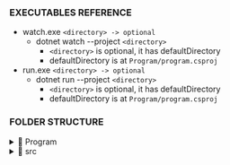 ### EXECUTABLES REFERENCE
- watch.exe `<directory> -> optional`
  - dotnet watch --project `<directory>`
     - `<directory>` is optional, it has defaultDirectory
     - defaultDirectory is at  `Program/program.csproj`
- run.exe `<directory> -> optional`
  - dotnet run --project `<directory>` 
     - `<directory>` is optional, it has defaultDirectory
     - defaultDirectory is at  `Program/program.csproj`

### FOLDER STRUCTURE
<details>
  <summary>📁 Program</summary>

  ## Contains
  - 📁 obj folder
  - 📁 bin folder
  - 📁 properties folder
    - ***FOR CONFIG RELATED FILES SUCH AS***:
       - `launchSettings.json`: This file is used to configure the launch settings for the project  when you run it from within a development environment, such as Visual Studio or Visual Studio Code. The file allows you to specify various settings, such as the launch URL, environment variables, and command line arguments, for the project.
       - `AssemblyInfo.cs`: This file contains metadata about the assembly, such as the version number, culture, and copyright information. This metadata is used by the .NET runtime to identify and load the assembly, and can also be used by tools and libraries to provide additional information about the assembly.
       - `appsettings.json`: This file is used to store configuration settings for the project, such as database connection strings, API keys, and other settings that can be customized for different environments. The settings in this file can be accessed at runtime by the project's code to customize its behavior.
       - `Web.config`: This file is used to configure the behavior of a web application that is hosted in IIS (Internet Information Services). The file contains settings for various aspects of the application, such as security, authentication, and caching, and can be used to customize the behavior of the application in different environments.
  - 📜 program.cs
      ```
       Entry point
      ```
  - 📜 program.csproj
      ```
       Used by .net to build the project, resolve dependencies and it contains information about
       the project, such as the target framework and the list of dependencies.
      ```
</details>
<details>
 <summary>📁 src</summary>
    <br>

   ***You can put any file or folder here such as:***
   - Controllers: This folder contains the controller classes that handle HTTP requests and responses. Each controller class corresponds to a specific resource or endpoint in the API.
Services: This folder contains the service classes that implement the business logic of the application. The service classes are typically used by the controller classes to perform operations such as data access, validation, and authentication.
   - Models: This folder contains the data models that define the structure of the data that is used by the application. The data models are typically used by the service classes to perform operations such as data access and validation.
   - Data: This folder contains the data access layer of the application, which is responsible for interacting with the database or other data sources. The data access layer is typically used by the service classes to perform operations such as data access and validation.
   - Auth: This folder contains the authentication and authorization logic of the application. The authentication and authorization logic is typically used by the controller classes to ensure that only authorized users can access the API.
  
</details>

